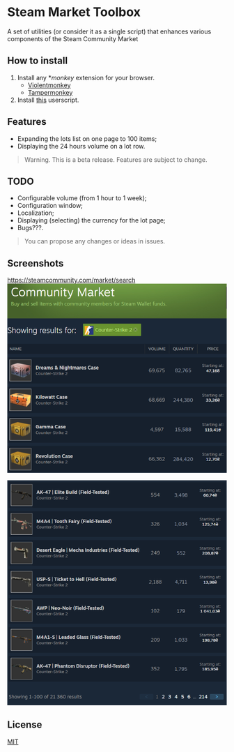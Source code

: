# Steam Market Toolbox

A set of utilities (or consider it as a single script) that enhances various components of the Steam Community Market

## How to install

1. Install any **monkey* extension for your browser.
   - [Violentmonkey](https://violentmonkey.github.io/)
   - [Tampermonkey](https://www.tampermonkey.net/)
2. Install [this](https://github.com/SeRi0uS007/SteamMarketToolbox/raw/master/steammarkettoolbox.user.js) userscript.

## Features

- Expanding the lots list on one page to 100 items;
- Displaying the 24 hours volume on a lot row.

> Warning. This is a beta release. Features are subject to change.

## TODO

- Configurable volume (from 1 hour to 1 week);
- Configuration window;
- Localization;
- Displaying (selecting) the currency for the lot page;
- Bugs???.

> You can propose any changes or ideas in issues.

## Screenshots

https://steamcommunity.com/market/search
![Steam Market Top View](./screenshots/img1.png)

![Steam Market Bottom View](./screenshots/img2.png)

## License
[MIT](LICENSE.txt)